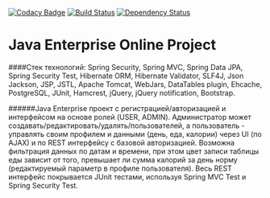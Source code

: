 [![Codacy Badge](https://api.codacy.com/project/badge/Grade/6d2c8baeb0cc4630b1c5c05eb3e62349)](https://www.codacy.com/app/ales84/topjava?utm_source=github.com&amp;utm_medium=referral&amp;utm_content=ales84/topjava&amp;utm_campaign=Badge_Grade)
[![Build Status](https://travis-ci.org/ales84/topjava.svg?branch=master)](https://travis-ci.org/ales84/topjava)
[![Dependency Status](https://dependencyci.com/github/ales84/topjava/badge)](https://dependencyci.com/github/ales84/topjava)

Java Enterprise Online Project 
===============================
####Стек технологий: Spring Security, Spring MVC, Spring Data JPA, Spring Security Test, Hibernate ORM, Hibernate Validator, SLF4J, Json Jackson, JSP, JSTL, Apache Tomcat, WebJars, DataTables plugin, Ehcache, PostgreSQL, JUnit, Hamcrest, jQuery, jQuery notification, Bootstrap.

######Java Enterprise проект с регистрацией/авторизацией и интерфейсом на основе ролей (USER, ADMIN). Администратор может создавать/редактировать/удалять/пользователей, а пользователь - управлять своим профилем и данными (день, еда, калории) через UI (по AJAX) и по REST интерфейсу с базовой авторизацией. Возможна фильтрация данных по датам и времени, при этом цвет записи таблицы еды зависит от того, превышает ли сумма калорий за день норму (редактируемый параметр в профиле пользователя). Весь REST интерфейс покрывается JUnit тестами, используя Spring MVC Test и Spring Security Test.